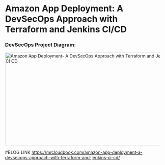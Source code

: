 # Amazon App Deployment: A DevSecOps Approach with Terraform and Jenkins CI/CD 

### DevSecOps Project Diagram:
<img width="559" height="302" alt="Amazon App Deployment- A DevSecOps Approach with Terraform and Jenkins CI CD" src="https://github.com/user-attachments/assets/23c7a89f-a773-4586-9634-36fcd68b9983" />


#BLOG LINK
https://mrcloudbook.com/amazon-app-deployment-a-devsecops-approach-with-terraform-and-jenkins-ci-cd/
